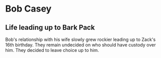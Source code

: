 # Bob Casey

## Life leading up to Bark Pack

Bob's relationship with his wife slowly grew rockier leading up to Zack's 16th birthday. They remain undecided on who should have custody over him. They decided to leave choice up to him.